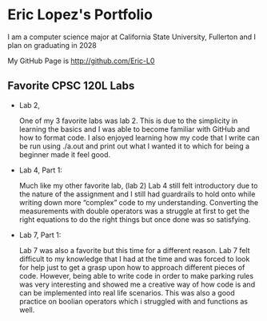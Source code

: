 
# Eric Lopez's Portfolio

I am a computer science major at California State University, Fullerton and I plan on graduating in 2028

My GitHub Page is http://github.com/Eric-L0
## Favorite CPSC 120L Labs

* Lab 2,
   
    One of my 3 favorite labs was lab 2. This is due to the simplicity in learning the basics and I was able to become familiar with GitHub and how to format code. I also enjoyed learning how my code that I write can be run using ./a.out and print out what I wanted it to which for being a beginner made it feel good.

* Lab 4, Part 1:
   
    Much like my other favorite lab, (lab 2) Lab 4 still felt introductory due to the nature of the assignment and I still had guardrails to hold onto while writing down more “complex” code to my understanding. Converting the measurements with double operators was a struggle at first to get the right equations to do the right things but once done was so satisfying.

* Lab 7, Part 1:
   
   Lab 7 was also a favorite but this time for a different reason. Lab 7 felt difficult to my knowledge that I had at the time and was forced to look for help just to get a grasp upon how to approach different pieces of code. However, being able to write code in order to make parking rules was very interesting and showed me a creative way of how code is and can be implemented into real life scenarios. This was also a good practice on boolian operators which i struggled with and functions as well. 
